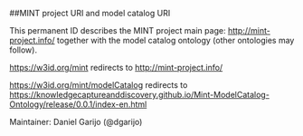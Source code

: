 ##MINT project URI and model catalog URI

This permanent ID describes the MINT project main page: http://mint-project.info/
together with the model catalog ontology (other ontologies may follow).

https://w3id.org/mint redirects to http://mint-project.info/

https://w3id.org/mint/modelCatalog redirects to https://knowledgecaptureanddiscovery.github.io/Mint-ModelCatalog-Ontology/release/0.0.1/index-en.html

Maintainer: Daniel Garijo (@dgarijo)
